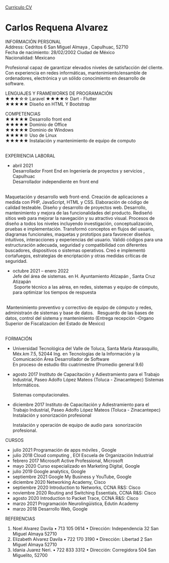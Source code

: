 <a href='https://drive.google.com/uc?id=1CpZCI_8YFSpK77fQTY53WU43ZkM6hXWD&export=download'>Curriculo CV</a>

<h1>Carlos Requena Alvarez</h1>

INFORMACIÓN PERSONAL<br>
  Address: Cedritos 6 San Miguel Almaya , Capulhuac, 52710<br>
  Fecha de nacimiento: 28/02/2002 Ciudad de México<br>
  Nacionalidad: Mexicano<br>

Profesional capaz de garantizar elevados niveles de satisfacción del cliente. Con experiencia en redes informáticas, mantenimiento/ensamble de ordenadores, electrónica y un sólido conocimiento en desarrollo de software. 

LENGUAJES Y FRAMEWORKS
DE PROGRAMACIÓN<br>
  ★★★☆☆ Laravel
  ★★★★☆ Dart - Flutter <br>
  ★★★★★ Diseño en HTML Y Bootstrap<br>

COMPETENCIAS<br>
  ★★★★★ Desarrollo front end<br>
  ★★★★★ Dominio de Office<br>
  ★★★★★ Dominio de Windows<br>
  ★★★★☆ Uso de Linux<br>
  ★★★★★ Instalación y mantenimiento de equipo de computo <br><br>

EXPERIENCIA LABORAL<br>
 * abril 2021<br>
    Desarrollador Front End en Ingeniería de proyectos y servicios , Capulhuac<br>
      Desarrollador independiente en front end<br><br>

  Maquetación y desarrollo web front-end.
  Creación de aplicaciones a medida con PHP, JavaScript, HTML y CSS.
  Elaboración de código de calidad testeable.
  Diseño y desarrollo de proyectos web.
  Desarrollo, mantenimiento y mejora de las funcionalidades del producto.
  Rediseñó sitios web para mejorar la navegación y su atractivo visual.
  Procesos de diseño a todos los niveles incluyendo investigación, conceptualización, pruebas e implementación.
  Transformó conceptos en flujos del usuario, diagramas funcionales, maquetas y prototipos para favorecer diseños intuitivos, interacciones y experiencias del usuario.
  Validó códigos para una estructuración adecuada, seguridad y compatibilidad con diferentes buscadores, dispositivos o sistemas operativos.
  Creó e implementó cortafuegos, estrategias de encriptación y otras medidas críticas de seguridad.<br>


 * octubre 2021 – enero 2022<br>
    Jefe del área de sistemas. en H. Ayuntamiento Atizapán , Santa Cruz Atizapán<br>
       Soporte técnico a las aérea, en redes, sistemas y equipo de cómputo, para optimizar los tiempos de respuesta <br><br>

   Mantenimiento preventivo y correctivo de equipo de cómputo y redes, administraón de sistemas y base de datos. 
   Resguardo de las bases de datos, control del sistema y mantenimiento (Entrega recepción -Organo Superior de Fiscalizacion del Estado de Mexico)<br><br>
  



FORMACIÓN<br>
  * Universidad Tecnológica del Valle de Toluca, Santa María Atarasquillo, Méx.km 7.5, 52044  Ing. en Tecnologías de la Información y la Comunicación Área       Desarrollador de Software <br>
    En proceso de estudio 6to cuatrimestre (Promedio general 9.6)
  * agosto 2017
    Instituto de Capacitación y Adiestramiento para el Trabajo Industrial, Paseo Adolfo López Mateos (Toluca - Zinacantepec) Sistemas Informáticos.

    Sistemas computacionales.
  * diciembre 2017
    Instituto de Capacitación y Adiestramiento para el Trabajo Industrial, Paseo Adolfo López Mateos (Toluca - Zinacantepec) Instalación y sonorización profesional

    Instalación y operación de equipo de audio para  sonorización profesional.

CURSOS
  * julio 2021
    Programación de apps móviles , Google
  * julio 2018
    Cloud computing , EOI Escuela de Organización Industrial
  * febrero 2017
    Microsoft Active Professional, Microsoft 
  * mayo 2020
    Curso especializado en Marketing Digital, Google
  * julio 2019
    Google analytics, Google 
  * septiembre 2021
    Google My Business y YouTube, Google 
  * diciembre 2020
    Networking Academy, Cisco 
  * septiembre 2020
     Introduction to Networks, CCNA R&S: Cisco 
  * noviembre 2020
     Routing and Switching Essentials, CCNA R&S: Cisco 
  * agosto 2020
    Introduction to Packet Trace, CCNA R&S: Cisco 
  * marzo 2021
    Programación Neurolingüística, Edutin Academy
  * marzo 2018
    Desarrollo Web, Google


REFERENCIAS
1. Noel Alvarez Davila
• 713 105 0614
• Dirección: Independencia 32
San Miguel Almaya 52710
2. Elizabeth Alvarez Davila
• 722 170 3190
• Dirección: Libertad 2 San
Miguel Almaya 52710
3. Idania Juarez Neri.
• 722 833 3312
• Dirección: Corregidora 504
San Miguelito, 52700


